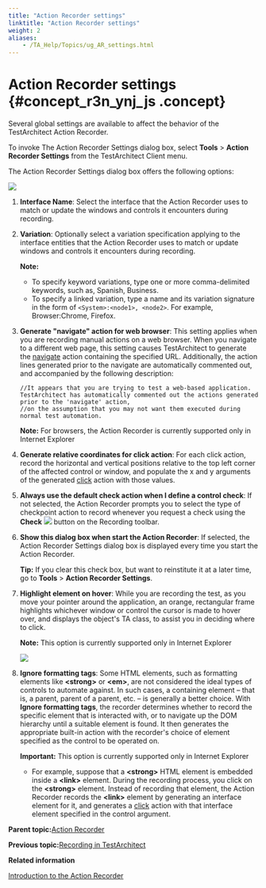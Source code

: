 ```yaml
--- 
title: "Action Recorder settings"
linktitle: "Action Recorder settings"
weight: 2
aliases: 
    - /TA_Help/Topics/ug_AR_settings.html
---
```

# Action Recorder settings {#concept_r3n_ynj_js .concept}

Several global settings are available to affect the behavior of the TestArchitect Action Recorder.

To invoke The Action Recorder Settings dialog box, select **Tools** \> **Action Recorder Settings** from the TestArchitect Client menu.

The Action Recorder Settings dialog box offers the following options:

![](../Images/AR_settings.png)

1.  **Interface Name**: Select the interface that the Action Recorder uses to match or update the windows and controls it encounters during recording.
2.  **Variation**: Optionally select a variation specification applying to the interface entities that the Action Recorder uses to match or update windows and controls it encounters during recording.

    **Note:**

    -   To specify keyword variations, type one or more comma-delimited keywords, such as, Spanish, Business.
    -   To specify a linked variation, type a name and its variation signature in the form of `<System>:<node1>, <node2>`. For example, Browser:Chrome, Firefox.
3.  **Generate "navigate" action for web browser**: This setting applies when you are recording manual actions on a web browser. When you navigate to a different web page, this setting causes TestArchitect to generate the [navigate](../../TA_Automation/Topics/bia_navigate.html) action containing the specified URL. Additionally, the action lines generated prior to the navigate are automatically commented out, and accompanied by the following description:

    ```
    //It appears that you are trying to test a web-based application. TestArchitect has automatically commented out the actions generated prior to the 'navigate' action,
    //on the assumption that you may not want them executed during normal test automation. 
    ```

    **Note:** For browsers, the Action Recorder is currently supported only in Internet Explorer

4.  **Generate relative coordinates for click action**: For each click action, record the horizontal and vertical positions relative to the top left corner of the affected control or window, and populate the x and y arguments of the generated [click](../../TA_Automation/Topics/bia_click.html) action with those values.
5.  **Always use the default check action when I define a control check**: If not selected, the Action Recorder prompts you to select the type of checkpoint action to record whenever you request a check using the **Check** ![](../Images/inserting_checkpoints_btn.png) button on the Recording toolbar.
6.  **Show this dialog box when start the Action Recorder**: If selected, the Action Recorder Settings dialog box is displayed every time you start the Action Recorder.

    **Tip:** If you clear this check box, but want to reinstitute it at a later time, go to **Tools** \> **Action Recorder Settings**.

7.  **Highlight element on hover**: While you are recording the test, as you move your pointer around the application, an orange, rectangular frame highlights whichever window or control the cursor is made to hover over, and displays the object's TA class, to assist you in deciding where to click.

    **Note:** This option is currently supported only in Internet Explorer

    ![](../Images/AR_show_TA_class.png)

8.  **Ignore formatting tags**: Some HTML elements, such as formatting elements like **<strong\>** or **<em\>**, are not considered the ideal types of controls to automate against. In such cases, a containing element – that is, a parent, parent of a parent, etc. – is generally a better choice. With **Ignore formatting tags**, the recorder determines whether to record the specific element that is interacted with, or to navigate up the DOM hierarchy until a suitable element is found. It then generates the appropriate built-in action with the recorder's choice of element specified as the control to be operated on.

    **Important:** This option is currently supported only in Internet Explorer

    -   For example, suppose that a **<strong\>** HTML element is embedded inside a **<link\>** element. During the recording process, you click on the **<strong\>** element. Instead of recording that element, the Action Recorder records the **<link\>** element by generating an interface element for it, and generates a [click](../../TA_Automation/Topics/bia_click.html) action with that interface element specified in the control argument.

**Parent topic:**[Action Recorder](../../TA_Help/Topics/Creating_and_using_actions_AR.html)

**Previous topic:**[Recording in TestArchitect](../../TA_Help/Topics/ug_AR_overview.html)

**Related information**  


[Introduction to the Action Recorder](../../TA_Tutorials/Topics/Action_Recorder_Introduction.html)

